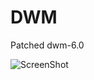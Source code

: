 DWM
=======
  
Patched dwm-6.0  
  
![ScreenShot](https://raw.github.com/elcoco/dwm-6.0/master/scrot2.png)
